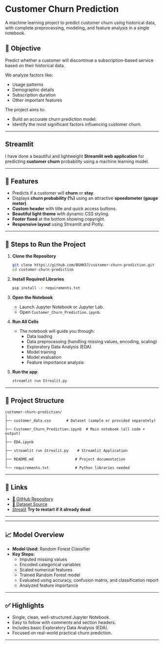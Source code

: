 # Customer Churn Prediction
A machine learning project to predict customer churn using historical data, with complete preprocessing, modeling, and feature analysis in a single notebook.

## 📌 Objective
Predict whether a customer will discontinue a subscription-based service based on their historical data.

We analyze factors like:
- Usage patterns
- Demographic details
- Subscription duration
- Other important features

The project aims to:
- Build an accurate churn prediction model.
- Identify the most significant factors influencing customer churn.

---
## Streamlit
I have done a beautiful and lightweight **Streamlit web application** for predicting **customer churn** probability using a machine learning model.  

---

## 🚀 Features
- Predicts if a customer will **churn** or **stay**.
- Displays **churn probability (%)** using an attractive **speedometer (gauge meter)**.
- **Custom header** with title and quick access buttons.
- **Beautiful light theme** with dynamic CSS styling.
- **Footer fixed** at the bottom showing copyright.
- **Responsive layout** using Streamlit and Plotly.

---
## 🚀 Steps to Run the Project

1. **Clone the Repository**
   ```bash
   git clone https://github.com/BSHK57/customer-churn-prediction.git
   cd customer-churn-prediction

2. **Install Required Libraries**
   ```bash
   pip install -r requirements.txt
   ```

3. **Open the Notebook**
   - Launch Jupyter Notebook or Jupyter Lab.
   - Open `Customer_Churn_Prediction.ipynb`.

4. **Run All Cells**
   - The notebook will guide you through:
     - Data loading
     - Data preprocessing (handling missing values, encoding, scaling)
     - Exploratory Data Analysis (EDA)
     - Model training
     - Model evaluation
     - Feature importance analysis

5. **Run the app**:
   ```bash
   streamlit run Strealit.py
   ```

---

## 📂 Project Structure

```
customer-churn-prediction/
│
├── customer_data.csv       # Dataset (sample or provided separately)
│
├── Customer_Churn_Prediction.ipynb  # Main notebook (all code + output)
│
├── EDA.ipynb
│
├── streamlit run Strealit.py    # Streamlit Application
│
├── README.md                   # Project documentation
│
└── requirements.txt            # Python libraries needed
```
---

## 📎 Links
- [🔗 GitHub Repository](https://github.com/BSHK57/customer-churn-prediction)
- [📄 Dataset Source](https://www.kaggle.com/datasets/shantanudhakadd/bank-customer-churn-prediction/data)
- [Strealit](https://customer-churn-prediction-shk.streamlit.app/)
__Try to restart if it already dead__

---
---

## 📈 Model Overview

- **Model Used:** Random Forest Classifier
- **Key Steps:**
  - Imputed missing values
  - Encoded categorical variables
  - Scaled numerical features
  - Trained Random Forest model
  - Evaluated using accuracy, confusion matrix, and classification report
  - Analyzed feature importance

---

## ✅ Highlights
- Single, clean, well-structured Jupyter Notebook.
- Easy to follow with comments and section headers.
- Includes basic Exploratory Data Analysis (EDA).
- Focused on real-world practical churn prediction.
---
